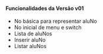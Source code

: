#### Funcionalidades da Versão v01 ####

   * No básica para representar aluNo
   * No inicial de menu e switch
   * Lista de aluNos
   * Inserir aluNo
   * Listar aluNos
